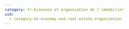 ```yaml
---
category: fr-Économie et organisation de l'immobilier
uid:
  - category-01-economy-and-real-estate-organization
---
```

